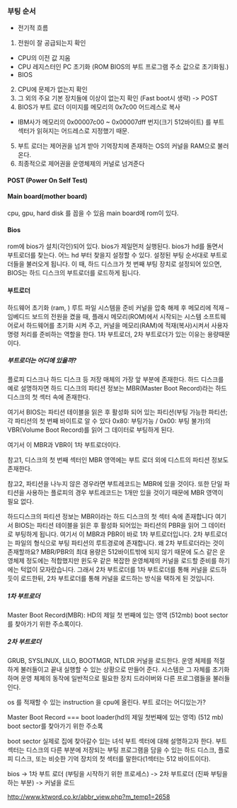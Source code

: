 ### 부팅 순서
* 전기적 흐름
1. 전원이 잘 공급되는지 확인
* CPU의 이전 값 지움
* CPU 레지스터인 PC 초기화 (ROM BIOS의 부트 프로그램 주소 값으로 초기화됨.)
* BIOS
2. CPU에 문제가 없는지 확인
3. 그 외의 주요 기본 장치들에 이상이 없는지 확인 (Fast boot시 생략) -> POST
4. BIOS가 부트 로더 이미지를 메모리의 0x7c00 어드레스로 복사
* IBM사가 메모리의 0x00007c00 ~ 0x00007dff 번지(크기 512바이트) 를 부트 섹터가 읽혀지는 어드레스로 지정했기 때문.
5. 부트 로더는 제어권을 넘겨 받아 기억장치에 존재하는 OS의 커널을 RAM으로 불러온다.
6. 최종적으로 제어권을 운영체제의 커널로 넘겨준다

#### POST (Power On Self Test)

#### Main board(mother board)
cpu, gpu, hard disk  를 꼽을 수 있음
main board에 rom이 있다. 

#### Bios
rom에 bios가 설치(각인)되어 있다.
bios가 제일먼저 실행된다.
bios가 hd를 돌면서 부트로더를 찾는다.
어느 hd 부터 찾을지 설정할 수 있다.
설정된 부팅 순서대로 부트로더들을 불러오게 됩니다.
이 때, 하드 디스크가 첫 번째 부팅 장치로 설정되어 있으면, BIOS는 하드 디스크의 부트로더를 로드하게 됩니다.

#### 부트로더
하드웨어 초기화 (ram, )
루트 파일 시스템을 준비
커널을 압축 해제 후 메모리에 적재
– 임베디드 보드의 전원을 켰을 때, 플래시 메모리(ROM)에서 시작되는 시스템 소프트웨어로서 하드웨어를 초기화 시켜 주고, 커널을 메모리(RAM)에 적재(복사)시켜서 사용자 명령 처리를 준비하는 역할을 한다.
1차 부트로더, 2차 부트로더가 있는 이유는 용량때문이다.
##### 부트로더는 어디에 있을까?
플로피 디스크나 하드 디스크 등 저장 매체의 가장 앞 부분에 존재한다.
하드 디스크를 예로 설명하자면 하드 디스크의 파티션 정보는 MBR(Master Boot Record)라는 하드 디스크의 첫 섹터 속에 존재한다. 

여기서 BIOS는 파티션 테이블을 읽은 후 활성화 되어 있는 파티션(부팅 가능한 파티션; 각 파티션의 첫 번째 바이트로 알 수 있다 0x80: 부팅가능 / 0x00: 부팅 불가)의 VBR(Volume Boot Record)를 읽어 그 데이터로 부팅하게 된다. 

여기서 이 MBR과 VBR이 1차 부트로더이다.

참고1, 디스크의 첫 번째 섹터인 MBR 영역에는 부트 로더 외에 디스트의 파티션 정보도 존재한다.

참고2, 파티션을 나누지 않은 경우라면 부트레코드는 MBR에 있을 것이다. 또한 단일 파티션을 사용하는 플로피의 경우 부트레코드는 1개만 있을 것이기 때문에 MBR 영역이 필요 없다.


하드디스크의 파티션 정보는 MBR이라는 하드 디스크의 첫 섹터 속에 존재합니다
여기서 BIOS는 파티션 테이블을 읽은 후 활성화 되어있는 파티션의 PBR을 읽어 그 데이터로 부팅하게 됩니다.
여기서 이 MBR과 PBR이 바로 1차 부트로더입니다.
2차 부트로더는 파일의 형식으로 부팅 파티션의 루트경로에 존재합니다.
왜 2차 부트로더라는 것이 존재할까요? MBR/PBR의 최대 용량은 512바이트밖에 되지 않기 때문에 도스 같은 운영체제 정도에는 적합했지만 윈도우 같은 복잡한 운영체제의 커널을 로드할 준비를 하기에는 턱없이 모자랐습니다. 그래서 2차 부트로더를 1차 부트로더를 통해 커널을 로드하듯이 로드한뒤, 2차 부트로더를 통해 커널을 로드하는 방식을 택하게 된 것입니다.

##### 1차 부트로더 
Master Boot Record(MBR): HD의 제일 첫 번째에 있는 영역 (512mb)
boot sector를 찾아가기 위한 주소록이다.

##### 2차 부트로더
GRUB, SYSLINUX, LILO, BOOTMGR, NTLDR
커널을 로드한다.
운영 체제를 적절하게 불러들이고 끝내 실행할 수 있는 상황으로 만들어 준다.
시스템은 그 자체를 초기화하며 운영 체제의 동작에 일반적으로 필요한 장치 드라이버와 다른 프로그램들을 불러들인다.


os 를 적재할 수 있는 instruction 을 cpu에 올린다.
부트 로더는 어디있는가?

Master Boot Record === boot loader(hd의 제일 첫번째에 있는 영역) (512 mb)
boot sector를 찾아가기 위한 주소록

boot sector
실제로 집에 찾아갈수 있는 녀석
부트 섹터에 대해 설명하고자 한다. 
부트 섹터는 디스크의 다른 부분에 저장되는 부팅 프로그램을 담을 수 있는 하드 디스크, 플로피 디스크, 또는 비슷한 기억 장치의 첫 섹터를 말한다(1섹터는 512 바이트이다).


bios -> 1차 부트 로더 (부팅을 시작하기 위한 프로세스) -> 2차 부트로더 (진짜 부팅을 하는 부분) -> 커널을 로드




http://www.ktword.co.kr/abbr_view.php?m_temp1=2658